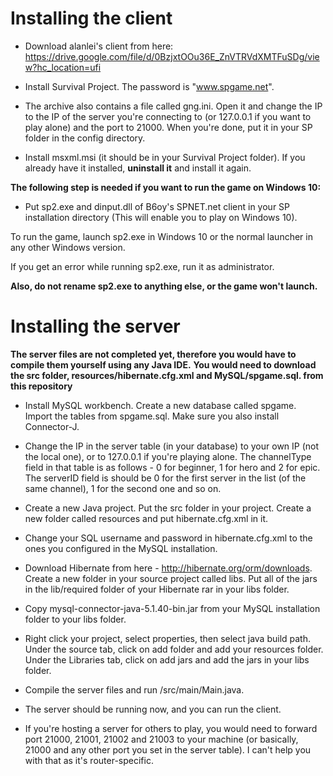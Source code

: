 # Installing the client

* Download alanlei's client from here:
https://drive.google.com/file/d/0BzjxtOOu36E_ZnVTRVdXMTFuSDg/view?hc_location=ufi

* Install Survival Project. The password is "www.spgame.net".

* The archive also contains a file called gng.ini.
Open it and change the IP to the IP of the server you're connecting to (or 127.0.0.1 if you want to play alone) and the port to 21000.
When you're done, put it in your SP folder in the config directory.

* Install msxml.msi (it should be in your Survival Project folder). If you already have it installed, **uninstall it** and install it again.

**The following step is needed if you want to run the game on Windows 10:**

* Put sp2.exe and dinput.dll of B6oy's SPNET.net client in your SP installation directory (This will enable you to play on Windows 10).

To run the game, launch sp2.exe in Windows 10 or the normal launcher in any other Windows version.

If you get an error while running sp2.exe, run it as administrator.

**Also, do not rename sp2.exe to anything else, or the game won't launch.**

# Installing the server
**The server files are not completed yet, therefore you would have to compile them yourself using any Java IDE.**
**You would need to download the src folder, resources/hibernate.cfg.xml and MySQL/spgame.sql. from this repository**

* Install MySQL workbench. Create a new database called spgame. Import the tables from spgame.sql. Make sure you also install Connector-J.

* Change the IP in the server table (in your database) to your own IP (not the local one), or to 127.0.0.1 if you're playing alone. The channelType field in that table is as follows - 0 for beginner, 1 for hero and 2 for epic. The serverID field is should be 0 for the first server in the list (of the same channel), 1 for the second one and so on.

* Create a new Java project. Put the src folder in your project. Create a new folder called resources and put hibernate.cfg.xml in it.

* Change your SQL username and password in hibernate.cfg.xml to the ones you configured in the MySQL installation.

* Download Hibernate from here - http://hibernate.org/orm/downloads. Create a new folder in your source project called libs. Put all of the jars in the lib/required folder of your Hibernate rar in your libs folder.

* Copy mysql-connector-java-5.1.40-bin.jar from your MySQL installation folder to your libs folder.

* Right click your project, select properties, then select java build path. Under the source tab, click on add folder and add your resources folder. Under the Libraries tab, click on add jars and add the jars in your libs folder.

* Compile the server files and run /src/main/Main.java.

* The server should be running now, and you can run the client.

* If you're hosting a server for others to play, you would need to forward port 21000, 21001, 21002 and 21003 to your machine (or basically, 21000 and any other port you set in the server table). I can't help you with that as it's router-specific.
